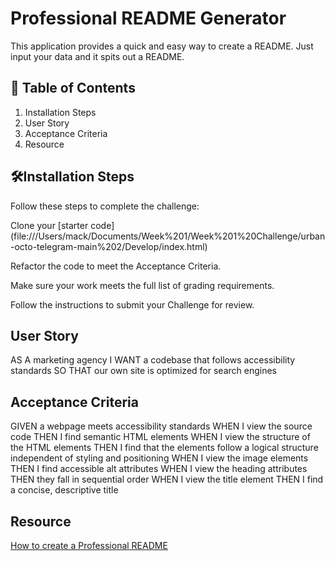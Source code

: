 # Professional README Generator

This application provides a quick and easy way to create a README. Just input your data and it spits out a README.

## 🧐 Table of Contents
1. Installation Steps
1. User Story
1. Acceptance Criteria
1. Resource

## 🛠️Installation Steps
Follow these steps to complete the challenge:

Clone your [starter code] (file:///Users/mack/Documents/Week%201/Week%201%20Challenge/urban-octo-telegram-main%202/Develop/index.html)

Refactor the code to meet the Acceptance Criteria.

Make sure your work meets the full list of grading requirements.

Follow the instructions to submit your Challenge for review.

## User Story
AS A marketing agency I WANT a codebase that follows accessibility standards SO THAT our own site is optimized for search engines

## Acceptance Criteria
GIVEN a webpage meets accessibility standards WHEN I view the source code THEN I find semantic HTML elements WHEN I view the structure of the HTML elements THEN I find that the elements follow a logical structure independent of styling and positioning WHEN I view the image elements THEN I find accessible alt attributes WHEN I view the heading attributes THEN they fall in sequential order WHEN I view the title element THEN I find a concise, descriptive title

## Resource
[How to create a Professional README](https://coding-boot-camp.github.io/full-stack/github/professional-readme-guide)